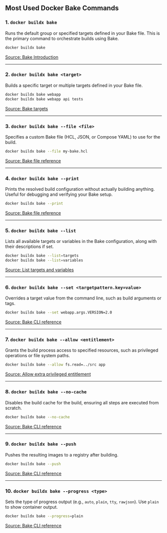 ## Most Used Docker Bake Commands

### 1. `docker buildx bake`
Runs the default group or specified targets defined in your Bake file. This is the primary command to orchestrate builds using Bake.
```bash
docker buildx bake
```
[Source: Bake Introduction](https://docs.docker.com/build/bake/introduction/)

---

### 2. `docker buildx bake <target>`
Builds a specific target or multiple targets defined in your Bake file.
```bash
docker buildx bake webapp
docker buildx bake webapp api tests
```
[Source: Bake targets](https://docs.docker.com/build/bake/targets/)

---

### 3. `docker buildx bake --file <file>`
Specifies a custom Bake file (HCL, JSON, or Compose YAML) to use for the build.
```bash
docker buildx bake --file my-bake.hcl
```
[Source: Bake file reference](https://docs.docker.com/build/bake/reference/)

---

### 4. `docker buildx bake --print`
Prints the resolved build configuration without actually building anything. Useful for debugging and verifying your Bake setup.
```bash
docker buildx bake --print
```
[Source: Bake file reference](https://docs.docker.com/build/bake/reference/)

---

### 5. `docker buildx bake --list`
Lists all available targets or variables in the Bake configuration, along with their descriptions if set.
```bash
docker buildx bake --list=targets
docker buildx bake --list=variables
```
[Source: List targets and variables](https://docs.docker.com/reference/cli/docker/buildx/bake/#list)

---

### 6. `docker buildx bake --set <targetpattern.key=value>`
Overrides a target value from the command line, such as build arguments or tags.
```bash
docker buildx bake --set webapp.args.VERSION=2.0
```
[Source: Bake CLI reference](https://docs.docker.com/reference/cli/docker/buildx/bake/)

---

### 7. `docker buildx bake --allow <entitlement>`
Grants the build process access to specified resources, such as privileged operations or file system paths.
```bash
docker buildx bake --allow fs.read=../src app
```
[Source: Allow extra privileged entitlement](https://docs.docker.com/reference/cli/docker/buildx/bake/#examples)

---

### 8. `docker buildx bake --no-cache`
Disables the build cache for the build, ensuring all steps are executed from scratch.
```bash
docker buildx bake --no-cache
```
[Source: Bake CLI reference](https://docs.docker.com/reference/cli/docker/buildx/bake/)

---

### 9. `docker buildx bake --push`
Pushes the resulting images to a registry after building.
```bash
docker buildx bake --push
```
[Source: Bake CLI reference](https://docs.docker.com/reference/cli/docker/buildx/bake/)

---

### 10. `docker buildx bake --progress <type>`
Sets the type of progress output (e.g., `auto`, `plain`, `tty`, `rawjson`). Use `plain` to show container output.
```bash
docker buildx bake --progress=plain
```
[Source: Bake CLI reference](https://docs.docker.com/reference/cli/docker/buildx/bake/)
